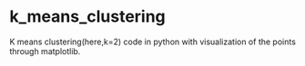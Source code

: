 # k_means_clustering
K means clustering(here,k=2) code in python with visualization of the points through matplotlib.
